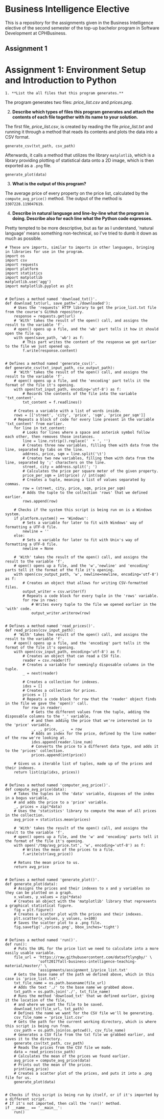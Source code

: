 # Business Intelligence Elective

This is a repository for the assignments given in the Business Intelligence elective of the second semester of the top-up bachelor program in Software Development at CPHBusiness.

## Assignment 1

# Assignment 1: Environment Setup and Introduction to Python

    1. **List the all files that this program generates.**


The program generates two files: *price_list.csv* and *prices.png*.

2. **Describe which types of files this program generates and attach the contents of each file together with its name to your solution.**

The first file, *price_list.csv*, is created by reading the file *price_list.txt* and running it through a method that reads its contents and plots the data into a CSV format.

`generate_csv(txt_path, csv_path)`

Afterwards, it calls a method that utilizes the library `matplotlib`, which is a library providing plotting of statistical data onto a 2D  image, which is then exported as a `.png` file.

`generate_plot(data)`

3. **What is the output of this program?**

The average price of every property on the price list, calculated by the `compute_avg_price()` method. The output of the method is `3307228.119047619`.

4. **Describe in natural language and line-by-line what the program is doing. Describe also for each line what the Python code expresses.**


Pretty tempted to be more descriptive, but as far as I understand, 'natural language' means something non-technical, so I've tried to dumb it down as much as possible.

```
# These are imports, similar to imports in other languages, bringing in libraries for use in the program.
import os
import csv
import requests
import platform
import statistics
import matplotlib
matplotlib.use('agg')
import matplotlib.pyplot as plt


# Defines a method named 'download_txt()'.
def download_txt(url, save_path='./downloaded'):
    # Uses the 'requests' HTTP library to get the price_list.txt file from the course's GitHub repository.
    response = requests.get(url)
    # 'With' takes the result of the open() call, and assigns the result to the variable 'f'.
    # open() opens up a file, and the 'wb' part tells it how it should open the file up.
    with open(save_path, 'wb') as f:
        # This part writes the content of the response we got earlier to the file we just opened up.
        f.write(response.content)


# Defines a method named 'generate_csv()'.
def generate_csv(txt_input_path, csv_output_path):
    # 'With' takes the result of the open() call, and assigns the result to the variable 'f'.
    # open() opens up a file, and the 'encoding' part tells it the format of the file it's opening.
    with open(txt_input_path, encoding='utf-8') as f:
        # Records the contents of the file into the variable 'txt_content'.
        txt_content = f.readlines()

    # Creates a variable with a list of words inside.
    rows = [['street', 'city', 'price', 'sqm', 'price_per_sqm']]
    # Repeats a block of code for every line present in the variable 'txt_content' from earlier.
    for line in txt_content:
        # Looks for lines where a space and asterisk symbol follow each other, then removes those instances.
        line = line.rstrip().replace('  * ', '')
        # Creates three new variables, filling them with data from the line, separated by tabs on the line.
        address, price, sqm = line.split('\t')
        # Creates two new variables, filling them with data from the line, separated by ';' characters on the line.
        street, city = address.split('; ')
        # Calculates the price per square meter of the given property.
        price_per_sqm = int(price) // int(sqm)
        # Creates a tuple, meaning a list of values separated by commas.
        row = (street, city, price, sqm, price_per_sqm)
        # Adds the tuple to the collection 'rows' that we defined earlier.
        rows.append(row)

    # Checks if the system this script is being run on is a Windows system.
    if platform.system() == 'Windows':
        # Sets a variable for later to fit with Windows' way of formatting a UTF-8 file.
        newline = ''
    else:
        # Sets a variable for later to fit with Unix's way of formatting a UTF-8 file.
        newline = None

    # 'With' takes the result of the open() call, and assigns the result to the variable 'f'.
    # open() opens up a file, and the 'w','newline' and 'encoding' parts tell it the format of the file it's opening.
    with open(csv_output_path, 'w', newline=newline, encoding='utf-8') as f:
        # Creates an object that allows for writing CSV-formatted files.
        output_writer = csv.writer(f)
        # Repeats a code block for every tuple in the 'rows' variable.
        for row in rows:
            # Writes every tuple to the file we opened earlier in the 'with' code.
            output_writer.writerow(row)


# Defines a method named 'read_prices()'.
def read_prices(csv_input_path):
    # 'With' takes the result of the open() call, and assigns the result to the variable 'f'.
    # open() opens up a file, and the 'encoding' part tells it the format of the file it's opening.
    with open(csv_input_path, encoding='utf-8') as f:
        # Creates an object that can read a CSV file.
        reader = csv.reader(f)
        # Creates a variable for seemingly disposable columns in the tuple.
        _ = next(reader)

        # Creates a collection for indexes.
        idxs = []
        # Creates a collection for prices.
        prices = []
        # Repeats a code block for row that the 'reader' object finds in the file we gave the 'open()' call.
        for row in reader:
            # Gets the different values from the tuple, adding the disposable columns to the '_' variable,
            # and then adding the price that we're interested in to the 'price' variable.
            _, _, price, _, _ = row
            # Adds an index for the price, defined by the line number of the row we're looking at.
            idxs.append(reader.line_num)
            # Converts the price to a different data type, and adds it to the 'prices' collection.
            prices.append(int(price))

    # Gives us a iterable list of tuples, made up of the prices and their indexes.
    return list(zip(idxs, prices))


# Defines a method named 'computer_avg_price()'.
def compute_avg_price(data):
    # Takes the tuples in the 'data' variable, disposes of the index in a bogus variable,
    # and adds the price to a 'price' variable.
    _, prices = zip(*data)
    # Uses the 'statistics' library to compute the mean of all prices in the collection.
    avg_price = statistics.mean(prices)

    # 'With' takes the result of the open() call, and assigns the result to the variable 'f'.
    # open() opens up a file, and the 'w' and 'encoding' parts tell it the format of the file it's opening.
    with open('/tmp/avg_price.txt', 'w', encoding='utf-8') as f:
        # Writes the mean of the prices to a file.
        f.write(str(avg_price))

    # Retuns the mean price to us.
    return avg_price


# Defines a method named 'generate_plot()'.
def generate_plot(data):
    # Assigns the prices and their indexes to x and y variables so they can be plotted on a graph.
    x_values, y_values = zip(*data)
    # Creates an object with the 'matplotlib' library that represents a graphical statistical figure.
    fig = plt.figure()
    # Creates a scatter plot with the prices and their indexes.
    plt.scatter(x_values, y_values, s=100)
    # Saves the scatter plot to a .png file.
    fig.savefig('./prices.png', bbox_inches='tight')


# Defines a method named 'run()'.
def run():
    # Puts the URL for the price list we need to calculate into a more easily usable variable.
    file_url = 'https://raw.githubusercontent.com/datsoftlyngby/' \
               'soft2017fall-business-intelligence-teaching-material/master/' \
               'assignments/assignment_1/price_list.txt'
    # Gets the base name of the path we defined above, which in this case is 'price_list.txt'.
    txt_file_name = os.path.basename(file_url)
    # Adds the text './' to the base name we grabbed above.
    txt_path = os.path.join('./', txt_file_name)
    # Runs the method 'download_txt' that we defined earlier, giving it the location of the file,
    # and where we want the file to be saved.
    download_txt(file_url, txt_path)
    # Defines the name we want for the CSV file we'll be generating.
    csv_file_name = 'price_list.csv'
    # Gets the path for the current working directory, which is where this script is being run from.
    csv_path = os.path.join(os.getcwd(), csv_file_name)
    # Generates a CSV file from the txt file we grabbed earlier, and saves it to the directory.
    generate_csv(txt_path, csv_path)
    # Reads the prices from the CSV file we made.
    data = read_prices(csv_path)
    # Calculates the mean of the prices we found earlier.
    avg_price = compute_avg_price(data)
    # Prints out the mean of the prices.
    print(avg_price)
    # Creates a scatter plot of the prices, and puts it into a .png file for us.
    generate_plot(data)


# Checks if this script is being run by itself, or if it's imported by a different script.
# If it's not imported, then call the 'run()' method.
if __name__ == '__main__':
    run()

```

